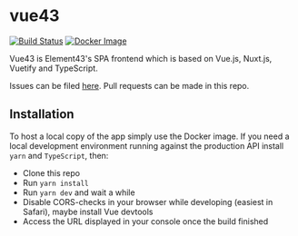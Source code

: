 # vue43
[![Build Status](https://drone.element-43.com/api/badges/EVE-Tools/vue43/status.svg)](https://drone.element-43.com/EVE-Tools/vue43) [![Docker Image](https://images.microbadger.com/badges/image/evetools/vue43.svg)](https://microbadger.com/images/evetools/vue43)

Vue43 is Element43's SPA frontend which is based on Vue.js, Nuxt.js, Vuetify and TypeScript. 

Issues can be filed [here](https://github.com/EVE-Tools/element43). Pull requests can be made in this repo.

## Installation
To host a local copy of the app simply use the Docker image. If you need a local development environment running against the production API install `yarn` and `TypeScript`, then:

* Clone this repo
* Run `yarn install`
* Run `yarn dev` and wait a while
* Disable CORS-checks in your browser while developing (easiest in Safari), maybe install Vue devtools
* Access the URL displayed in your console once the build finished
